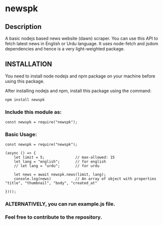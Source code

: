 # newspk
## Description
A basic nodejs based news website (dawn) scraper. You can use this API to fetch latest news in English or Urdu language. It uses node-fetch and jsdom dependencies and hence is a very light-weighted package.

## INSTALLATION
You need to install node nodejs and npm package on your machine before using this package.

After installing nodejs and npm, install this package using the command:
```
npm install newspk
```

### Include this module as:
```
const newspk = require("newspk");
```

### Basic Usage:

```
const newspk = require("newspk");

(async () => {
    let limit = 5;              // max-allowed: 15
    let lang = "english";       // for english
    // let lang = "urdu";       // for urdu

    let news = await newspk.news(limit, lang);
    console.log(news)           // An array of object with properties "title", "thumbnail", "body", "created_at"

})();

```

### ALTERNATIVELY, you can run example.js file.

### Feel free to contribute to the repository.
